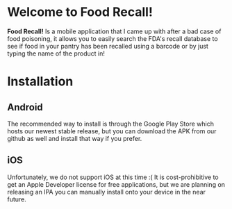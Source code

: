 # Welcome to Food Recall!
**Food Recall!** Is a mobile application that I came up with after a bad case of food poisoning, it allows you to easily search the FDA's recall database to see if food in your pantry has been recalled using a barcode or by just typing the name of the product in!

# Installation
## Android

The recommended way to install is through the Google Play Store which hosts our newest stable release, but you can download the APK from our github as well and install that way if you prefer.

## iOS

Unfortunately, we do not support iOS at this time :( It is cost-prohibitive to get an Apple Developer license for free applications, but we are planning on releasing an IPA you can manually install onto your device in the near future.
